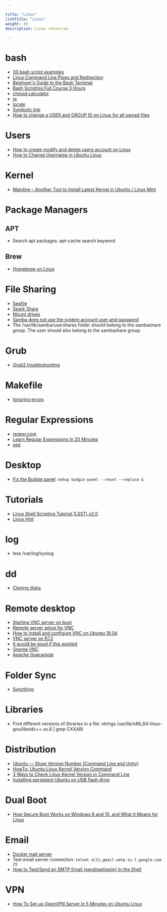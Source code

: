 ```yaml
---

title: "Linux"  
linkTitle: "Linux"  
weight: 40  
description: Linux resources

---
```


# bash

*   [30 bash script examples](https://linuxhint.com/30_bash_script_examples/)
*   [Linux Command Line Pipes and Redirection](https://youtu.be/mV_8GbzwZMM)
*   [Beginner's Guide to the Bash Terminal](https://youtu.be/oxuRxtrO2Ag)
*   [Bash Scripting Full Course 3 Hours](https://youtu.be/e7BufAVwDiM)
*   [chmod calculator](https://chmod-calculator.com/)
*   [jq](https://stedolan.github.io/jq/)
*   [locale](https://www.thomas-krenn.com/en/wiki/Configure_Locales_in_Ubuntu)
*   [Symbolic link](https://linuxhint.com/create_symbolic_link_ubuntu/)
*   [How to change a USER and GROUP ID on Linux for all owned files](https://www.cyberciti.biz/faq/linux-change-user-group-uid-gid-for-all-owned-files/)

# Users
* [How to create modify and delete users account on Linux](https://linuxconfig.org/how-to-create-modify-and-delete-users-account-on-linux)
* [How to Change Username in Ubuntu Linux](https://www.configserverfirewall.com/ubuntu-linux/change-username/)

# Kernel
* [Mainline – Another Tool to Install Latest Kernel in Ubuntu / Linux Mint](https://ubuntuhandbook.org/index.php/2020/08/mainline-install-latest-kernel-ubuntu-linux-mint/)

# Package Managers

## APT
*   Search apt packages: apt-cache search keyword

## Brew
* [Homebrew on Linux](https://docs.brew.sh/Homebrew-on-Linux)

# File Sharing

*   [Seafile](http://www.seafile.com/en/home/)
*   [Spark Share](http://www.sparkleshare.org/)
*   [Mount drives](https://askubuntu.com/questions/285539/detect-and-mount-devices)
*   [Samba does not use the system account user and password](https://ubuntu.com/tutorials/install-and-configure-samba#4-setting-up-user-accounts-and-connecting-to-share)
*   The /var/lib/samba/usershares folder should belong to the sambashare group. The user should also belong to the sambashare group.

# Grub

*   [Grub2 troubleshooting](https://help.ubuntu.com/community/Grub2/Troubleshooting)

# Makefile

* [Ignoring errors](https://robertbasic.com/blog/ignore-errors-in-makefile/)

# Regular Expressions

*   [regexr.com](https://regexr.com/)
*   [Learn Regular Expressions In 20 Minutes](https://www.youtube.com/watch?v=rhzKDrUiJVk)
*   [sed](https://sed.js.org/)

# Desktop

*   [Fix the Budgie panel](https://discourse.ubuntubudgie.org/t/main-menu-disappeared/2378): `nohup budgie-panel --reset --replace &`

# Tutorials

*   [Linux Shell Scripting Tutorial (LSST) v2.0](https://bash.cyberciti.biz/guide/Main_Page)
*   [Linux Hint](https://linuxhint.com/)


# log

*   less /var/log/syslog

# dd

*   [Cloning disks](https://www.howtoforge.com/tutorial/linux-dd-command-clone-disk-practical-example/)

# Remote desktop

*   [Starting VNC server on boot](https://www.linode.com/docs/applications/remote-desktop/install-vnc-on-ubuntu-16-04/)
*   [Remote server setup for VNC](https://github.com/CDAT/cdat/wiki/Remote-server-setup-for-VNC)
*   [How to install and configure VNC on Ubuntu 18.04](https://www.digitalocean.com/community/tutorials/how-to-install-and-configure-vnc-on-ubuntu-18-04)
*   [VNC server on EC2](https://askubuntu.com/questions/1068370/vnc-grey-screen-16-04-tightvnc-xfce4-solved)
*   [It would be good if this worked](https://askubuntu.com/questions/800302/vncserver-grey-screen-ubuntu-16-04-lts)
*   [Gnome VNC](https://cloudcone.com/docs/article/install-desktop-vnc-ubuntu-16-04/)
*   [Apache Guacamole](https://guacamole.apache.org/)

# Folder Sync

*   [Syncthing](https://computingforgeeks.com/how-to-install-and-use-syncthing-on-ubuntu-18-04/)

# Libraries

*   Find different versions of libraries in a file: strings /usr/lib/x86\_64-linux-gnu/libstdc++.so.6 | grep CXXABI

# Distribution

*   [Ubuntu — Show Version Number (Command Line and Unity)](https://www.hostingadvice.com/how-to/ubuntu-show-version/)
*   [HowTo: Ubuntu Linux Kernel Version Command](https://www.cyberciti.biz/faq/find-ubuntu-linux-kernel-version-command/)
*   [3 Ways to Check Linux Kernel Version in Command Line](https://itsfoss.com/find-which-kernel-version-is-running-in-ubuntu/)
*   [Installing persistent Ubuntu on USB flash drive](https://unetbootin.github.io/)

# Dual Boot

*   [How Secure Boot Works on Windows 8 and 10, and What It Means for Linux](https://www.howtogeek.com/116569/htg-explains-how-windows-8s-secure-boot-feature-works-what-it-means-for-linux/)

# Email

* [Docker mail server](https://github.com/docker-mailserver/docker-mailserver)
* Test email server connection: `telnet alt1.gmail-smtp-in.l.google.com 25`
* [How to Test/Send an SMTP Email (sendmail/exim) In the Shell](https://blndxp.wordpress.com/2016/06/11/how-to-testsend-an-smtp-mail-service-sendmailexim-in-the-shell/)

# VPN

*   [How To Set up OpenVPN Server In 5 Minutes on Ubuntu Linux](https://www.cyberciti.biz/faq/howto-setup-openvpn-server-on-ubuntu-linux-14-04-or-16-04-lts/)
